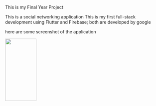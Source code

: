 This is my Final Year Project 

This is a social networking application 
This is my first full-stack development using Flutter and Firebase;
both are developed by google 

here are some screenshot of the application 

<img src="https://github.com/SyedRashad-code/social_app/assets/85114985/d4aa5787-2664-40f5-8b50-0500abe727a4" width="100" height="200
  ">
